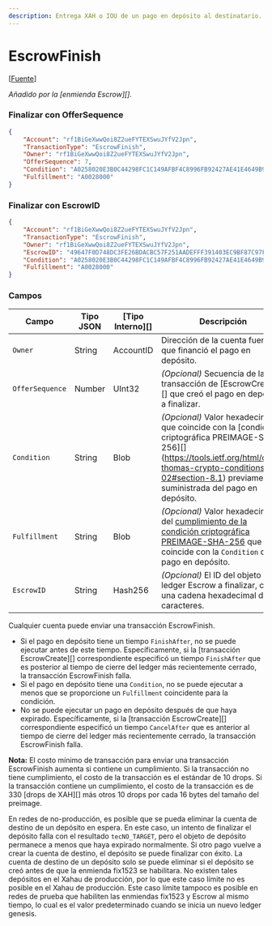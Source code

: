 ```yaml
---
description: Entrega XAH o IOU de un pago en depósito al destinatario.
---
```


# EscrowFinish

\[[Fuente](https://github.com/Xahau/xahaud/blob/dev/src/ripple/app/tx/impl/URIToken.cpp)]

_Añadido por la \[enmienda Escrow]\[]._

### Finalizar con OfferSequence

```json
{
    "Account": "rf1BiGeXwwQoi8Z2ueFYTEXSwuJYfV2Jpn",
    "TransactionType": "EscrowFinish",
    "Owner": "rf1BiGeXwwQoi8Z2ueFYTEXSwuJYfV2Jpn",
    "OfferSequence": 7,
    "Condition": "A0258020E3B0C44298FC1C149AFBF4C8996FB92427AE41E4649B934CA495991B7852B855810100",
    "Fulfillment": "A0028000"
}
```

### Finalizar con EscrowID

```json
{
    "Account": "rf1BiGeXwwQoi8Z2ueFYTEXSwuJYfV2Jpn",
    "TransactionType": "EscrowFinish",
    "Owner": "rf1BiGeXwwQoi8Z2ueFYTEXSwuJYfV2Jpn",
    "EscrowID": "49647F0D748DC3FE26BDACBC57F251AADEFFF391403EC9BF87C97F67E9977FB0",
    "Condition": "A0258020E3B0C44298FC1C149AFBF4C8996FB92427AE41E4649B934CA495991B7852B855810100",
    "Fulfillment": "A0028000"
}
```

### Campos

| Campo           | Tipo JSON | \[Tipo Interno]\[] | Descripción                                                                                                                                                                                         |
| --------------- | --------- | ------------------- | --------------------------------------------------------------------------------------------------------------------------------------------------------------------------------------------------- |
| `Owner`         | String    | AccountID           | Dirección de la cuenta fuente que financió el pago en depósito.                                                                                                                                         |
| `OfferSequence` | Number    | UInt32              | _(Opcional)_ Secuencia de la transacción de \[EscrowCreate]\[] que creó el pago en depósito a finalizar.                                                                                        |
| `Condition`     | String    | Blob                | _(Opcional)_ Valor hexadecimal que coincide con la \[condición criptográfica PREIMAGE-SHA-256]\[](https://tools.ietf.org/html/draft-thomas-crypto-conditions-02#section-8.1) previamente suministrada del pago en depósito.         |
| `Fulfillment`   | String    | Blob                | _(Opcional)_ Valor hexadecimal del [cumplimiento de la condición criptográfica PREIMAGE-SHA-256](https://tools.ietf.org/html/draft-thomas-crypto-conditions-02#section-8.1.4) que coincide con la `Condition` del pago en depósito. |
| `EscrowID`      | String    | Hash256             | _(Opcional)_ El ID del objeto de ledger Escrow a finalizar, como una cadena hexadecimal de 64 caracteres.                                                                                                    |

Cualquier cuenta puede enviar una transacción EscrowFinish.

* Si el pago en depósito tiene un tiempo `FinishAfter`, no se puede ejecutar antes de este tiempo. Específicamente, si la \[transacción EscrowCreate]\[] correspondiente especificó un tiempo `FinishAfter` que es posterior al tiempo de cierre del ledger más recientemente cerrado, la transacción EscrowFinish falla.
* Si el pago en depósito tiene una `Condition`, no se puede ejecutar a menos que se proporcione un `Fulfillment` coincidente para la condición.
* No se puede ejecutar un pago en depósito después de que haya expirado. Específicamente, si la \[transacción EscrowCreate]\[] correspondiente especificó un tiempo `CancelAfter` que es anterior al tiempo de cierre del ledger más recientemente cerrado, la transacción EscrowFinish falla.

**Nota:** El costo mínimo de transacción para enviar una transacción EscrowFinish aumenta si contiene un cumplimiento. Si la transacción no tiene cumplimiento, el costo de la transacción es el estándar de 10 drops. Si la transacción contiene un cumplimiento, el costo de la transacción es de 330 [drops de XAH][] más otros 10 drops por cada 16 bytes del tamaño del preimage.

En redes de no-producción, es posible que se pueda eliminar la cuenta de destino de un depósito en espera. En este caso, un intento de finalizar el depósito falla con el resultado `tecNO_TARGET`, pero el objeto de depósito permanece a menos que haya expirado normalmente. Si otro pago vuelve a crear la cuenta de destino, el depósito se puede finalizar con éxito. La cuenta de destino de un depósito solo se puede eliminar si el depósito se creó antes de que la enmienda fix1523 se habilitara. No existen tales depósitos en el Xahau de producción, por lo que este caso límite no es posible en el Xahau de producción. Este caso límite tampoco es posible en redes de prueba que habiliten las enmiendas fix1523 y Escrow al mismo tiempo, lo cual es el valor predeterminado cuando se inicia un nuevo ledger genesis.
